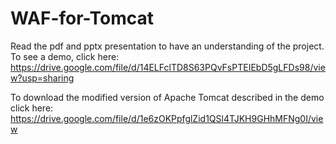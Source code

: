 # WAF-for-Tomcat

Read the pdf and pptx presentation to have an understanding of the project.
To see a demo, click here: https://drive.google.com/file/d/14ELFclTD8S63PQvFsPTEIEbD5gLFDs98/view?usp=sharing

To download the modified version of Apache Tomcat described in the demo click here: https://drive.google.com/file/d/1e6zOKPpfglZid1QSl4TJKH9GHhMFNg0I/view
